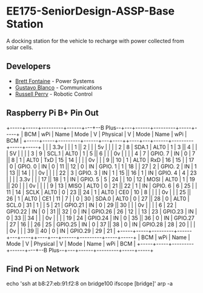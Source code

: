 EE175-SeniorDesign-ASSP-Base Station
====================================
A docking station for the vehicle to recharge with power collected from solar cells.

Developers
----------
* [Brett Fontaine](mailto:bfont001@ucr.edu) - Power Systems
* [Gustavo Blanco](mailto:gblan002@ucr.edu) - Communications
* [Russell Perry](mailto:rperr002@ucr.edu) - Robotic Control

Raspberry Pi B+ Pin Out
--------------------

   +-----+-----+---------+------+---+--B Plus--+---+------+---------+-----+-----+
   | BCM | wPi |   Name  | Mode | V | Physical | V | Mode | Name    | wPi | BCM |
   +-----+-----+---------+------+---+----++----+---+------+---------+-----+-----+
   |     |     |    3.3v |      |   |  1 || 2  |   |      | 5v      |     |     |
   |   2 |   8 |   SDA.1 | ALT0 | 1 |  3 || 4  |   |      | 5V      |     |     |
   |   3 |   9 |   SCL.1 | ALT0 | 1 |  5 || 6  |   |      | 0v      |     |     |
   |   4 |   7 | GPIO. 7 |   IN | 0 |  7 || 8  | 1 | ALT0 | TxD     | 15  | 14  |
   |     |     |      0v |      |   |  9 || 10 | 1 | ALT0 | RxD     | 16  | 15  |
   |  17 |   0 | GPIO. 0 |   IN | 0 | 11 || 12 | 0 | IN   | GPIO. 1 | 1   | 18  |
   |  27 |   2 | GPIO. 2 |   IN | 1 | 13 || 14 |   |      | 0v      |     |     |
   |  22 |   3 | GPIO. 3 |   IN | 1 | 15 || 16 | 1 | IN   | GPIO. 4 | 4   | 23  |
   |     |     |    3.3v |      |   | 17 || 18 | 1 | IN   | GPIO. 5 | 5   | 24  |
   |  10 |  12 |    MOSI | ALT0 | 1 | 19 || 20 |   |      | 0v      |     |     |
   |   9 |  13 |    MISO | ALT0 | 0 | 21 || 22 | 1 | IN   | GPIO. 6 | 6   | 25  |
   |  11 |  14 |    SCLK | ALT0 | 0 | 23 || 24 | 1 | ALT0 | CE0     | 10  | 8   |
   |     |     |      0v |      |   | 25 || 26 | 1 | ALT0 | CE1     | 11  | 7   |
   |   0 |  30 |   SDA.0 | ALT0 | 0 | 27 || 28 | 0 | ALT0 | SCL.0   | 31  | 1   |
   |   5 |  21 | GPIO.21 |   IN | 0 | 29 || 30 |   |      | 0v      |     |     |
   |   6 |  22 | GPIO.22 |   IN | 0 | 31 || 32 | 0 | IN   | GPIO.26 | 26  | 12  |
   |  13 |  23 | GPIO.23 |   IN | 0 | 33 || 34 |   |      | 0v      |     |     |
   |  19 |  24 | GPIO.24 |   IN | 0 | 35 || 36 | 0 | IN   | GPIO.27 | 27  | 16  |
   |  26 |  25 | GPIO.25 |   IN | 0 | 37 || 38 | 0 | IN   | GPIO.28 | 28  | 20  |
   |     |     |      0v |      |   | 39 || 40 | 0 | IN   | GPIO.29 | 29  | 21  |
   +-----+-----+---------+------+---+----++----+---+------+---------+-----+-----+
   | BCM | wPi |   Name  | Mode | V | Physical | V | Mode | Name    | wPi | BCM |
   +-----+-----+---------+------+---+--B Plus--+---+------+---------+-----+-----+
   
Find Pi on Network
------------------
echo 'ssh at b8:27:eb:91:f2:8 on bridge100 ifscope [bridge]'
arp -a
